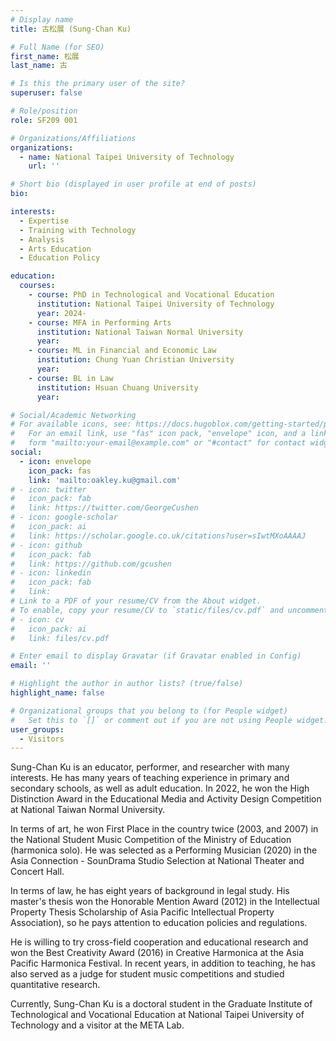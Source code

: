 ```yaml
---
# Display name
title: 古松展 (Sung-Chan Ku)

# Full Name (for SEO)
first_name: 松展
last_name: 古

# Is this the primary user of the site?
superuser: false

# Role/position
role: SF209 001

# Organizations/Affiliations
organizations:
  - name: National Taipei University of Technology
    url: ''

# Short bio (displayed in user profile at end of posts)
bio:

interests:
  - Expertise
  - Training with Technology
  - Analysis
  - Arts Education
  - Education Policy

education:
  courses:
    - course: PhD in Technological and Vocational Education
      institution: National Taipei University of Technology
      year: 2024-
    - course: MFA in Performing Arts
      institution: National Taiwan Normal University
      year:
    - course: ML in Financial and Economic Law
      institution: Chung Yuan Christian University
      year:
    - course: BL in Law
      institution: Hsuan Chuang University
      year:

# Social/Academic Networking
# For available icons, see: https://docs.hugoblox.com/getting-started/page-builder/#icons
#   For an email link, use "fas" icon pack, "envelope" icon, and a link in the
#   form "mailto:your-email@example.com" or "#contact" for contact widget.
social:
  - icon: envelope
    icon_pack: fas
    link: 'mailto:oakley.ku@gmail.com'
# - icon: twitter
#   icon_pack: fab
#   link: https://twitter.com/GeorgeCushen
# - icon: google-scholar
#   icon_pack: ai
#   link: https://scholar.google.co.uk/citations?user=sIwtMXoAAAAJ
# - icon: github
#   icon_pack: fab
#   link: https://github.com/gcushen
# - icon: linkedin
#   icon_pack: fab
#   link: 
# Link to a PDF of your resume/CV from the About widget.
# To enable, copy your resume/CV to `static/files/cv.pdf` and uncomment the lines below.
# - icon: cv
#   icon_pack: ai
#   link: files/cv.pdf

# Enter email to display Gravatar (if Gravatar enabled in Config)
email: ''

# Highlight the author in author lists? (true/false)
highlight_name: false

# Organizational groups that you belong to (for People widget)
#   Set this to `[]` or comment out if you are not using People widget.
user_groups:
  - Visitors 
---
```


Sung-Chan Ku is an educator, performer, and researcher with many interests. He has many years of teaching experience in primary and secondary schools, as well as adult education. In 2022, he won the High Distinction Award in the Educational Media and Activity Design Competition at National Taiwan Normal University.

In terms of art, he won First Place in the country twice (2003, and 2007) in the National Student Music Competition of the Ministry of Education (harmonica solo). He was selected as a Performing Musician (2020) in the Asia Connection - SounDrama Studio Selection at National Theater and Concert Hall.

In terms of law, he has eight years of background in legal study. His master's thesis won the Honorable Mention Award (2012) in the Intellectual Property Thesis Scholarship of Asia Pacific Intellectual Property Association), so he pays attention to education policies and regulations.

He is willing to try cross-field cooperation and educational research and won the Best Creativity Award (2016) in Creative Harmonica at the Asia Pacific Harmonica Festival. In recent years, in addition to teaching, he has also served as a judge for student music competitions and studied quantitative research.

Currently, Sung-Chan Ku  is a doctoral student in the Graduate Institute of Technological and Vocational Education at National Taipei University of Technology and a visitor at the META Lab.